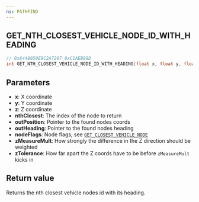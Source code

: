 ```yaml
---
ns: PATHFIND
---
```

## GET_NTH_CLOSEST_VEHICLE_NODE_ID_WITH_HEADING

```c
// 0x6448050E9C2A7207 0xC1AEB88D
int GET_NTH_CLOSEST_VEHICLE_NODE_ID_WITH_HEADING(float x, float y, float z, int nthClosest, Vector3* outPosition, cs_type(float) float* outHeading, int nodeFlags, float zMeasureMult, float zTolerance);
```

## Parameters
* **x**: X coordinate
* **y**: Y coordinate
* **z**: Z coordinate
* **nthClosest**: The index of the node to return
* **outPosition**: Pointer to the found nodes coords
* **outHeading**: Pointer to the found nodes heading
* **nodeFlags**: Node flags, see [`GET_CLOSEST_VEHICLE_NODE`](#_0x240A18690AE96513)
* **zMeasureMult**: How strongly the difference in the Z direction should be weighted
* **zTolerance**: How far apart the Z coords have to be before `zMeasureMult` kicks in

## Return value
Returns the nth closest vehicle nodes id with its heading.